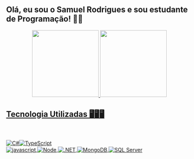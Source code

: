 ## Olá, eu sou o Samuel Rodrigues e sou estudante de Programação! 🤜🤛

<div align="center">
  <a href="https://github.com/Espketo">
    
  <img height="180em" src="https://github-readme-stats.vercel.app/api?username=espketo&show_icons=true&theme=github_dark&include_all_commits=true&count_private=true"/>
    
<img height="180em" src="https://github-readme-stats.vercel.app/api/top-langs/?username=espketo&layout=compact&langs_count=7&theme=github_dark"/>
</div>
  
 ## Tecnologia Utilizadas 🖥️🖥️🖥️
  
<div style="display: inline_block"><br>
 
<img align="center" src="https://img.shields.io/badge/C%23-5C2D91?style=for-the-badge&logo=csharp&logoColor=white" alt="C#"/><img align="center" src="https://img.shields.io/badge/TypeScript-0077B5?style=for-the-badge&logo=typescript&logoColor=white" alt="TypeScript"/>  
<img align="center" src="https://img.shields.io/badge/JavaScript-F7DF1E?style=for-the-badge&logo=javascript&logoColor=black" alt="javascript"/>
<img align="center" src="https://img.shields.io/badge/Node.js-43853D?style=for-the-badge&logo=node.js&logoColor=white" alt="Node"/>
<img align="center" src="https://img.shields.io/badge/.NET-5C2D91?style=for-the-badge&logo=.net&logoColor=white" alt=".NET"/>
<img align="center" src="https://img.shields.io/badge/MongoDB-4EA94B?style=for-the-badge&logo=mongodb&logoColor=white" alt="MongoDB"/>
<img align="center" src="https://img.shields.io/badge/Microsoft_SQL_Server-CC2927?style=for-the-badge&logo=microsoft-sql-server&logoColor=white" alt="SQL Server"/>
  
</div>
